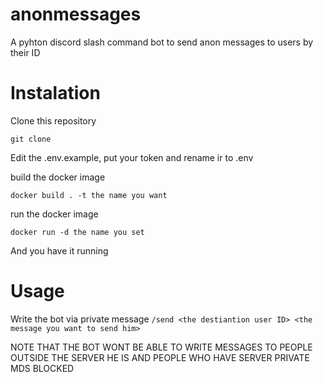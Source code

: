 # anonmessages
A pyhton discord slash command bot to send anon messages to users by their ID

# Instalation 
 Clone this repository
 
 ```
 git clone
 ```
 
 Edit the .env.example, put your token and rename ir to .env
 
 build the docker image
 
 ```
 docker build . -t the name you want
 ```
 run the docker image
 
 ```
 docker run -d the name you set
 
 ```
 And you have it running 
 
 # Usage
 
 Write the bot via private message ``/send <the destiantion user ID> <the message you want to send him>``
  
 NOTE THAT THE BOT WONT BE ABLE TO WRITE MESSAGES TO PEOPLE OUTSIDE THE SERVER HE IS AND PEOPLE WHO HAVE SERVER PRIVATE MDS BLOCKED
